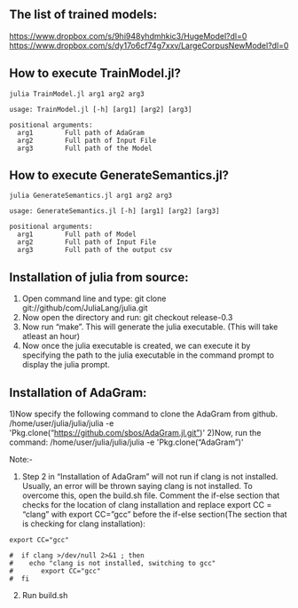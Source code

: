 The list of trained models:
----------

https://www.dropbox.com/s/9hi948yhdmhkic3/HugeModel?dl=0
https://www.dropbox.com/s/dy17o6cf74g7xxv/LargeCorpusNewModel?dl=0

How to execute TrainModel.jl?
----

```
julia TrainModel.jl arg1 arg2 arg3

usage: TrainModel.jl [-h] [arg1] [arg2] [arg3]

positional arguments:
  arg1        Full path of AdaGram
  arg2        Full path of Input File
  arg3        Full path of the Model
```

How to execute GenerateSemantics.jl?
-----

```
julia GenerateSemantics.jl arg1 arg2 arg3

usage: GenerateSemantics.jl [-h] [arg1] [arg2] [arg3]

positional arguments:
  arg1        Full path of Model
  arg2        Full path of Input File
  arg3        Full path of the output csv
```

Installation of julia from source:
--------

1) Open command line and type: git clone git://github/com/JuliaLang/julia.git
2) Now open the directory and run: git checkout release-0.3
3) Now run “make”. This will generate the julia executable. (This will take atleast an hour)
4) Now once the julia executable is created, we can execute it by specifying the path to the julia executable in the command prompt to display the julia prompt.

Installation of AdaGram:
--------

1)Now specify the following command to clone the AdaGram from github.
/home/user/julia/julia/julia -e 'Pkg.clone(“https://github.com/sbos/AdaGram.jl.git”)'
2)Now, run the command:
/home/user/julia/julia/julia -e 'Pkg.clone(“AdaGram”)'

Note:- 
1) Step 2 in “Installation of AdaGram” will not run if clang is not installed. Usually, an error will be thrown saying clang is not installed. To overcome this, open the build.sh file. Comment the if-else section  that checks for the location of clang installation and replace export CC = “clang” with export CC=”gcc” before the if-else section(The section that is checking for clang installation):

```
export CC="gcc"

#  if clang >/dev/null 2>&1 ; then
# 	 echo "clang is not installed, switching to gcc"
#       export CC="gcc"
#  fi
```

2) Run build.sh
